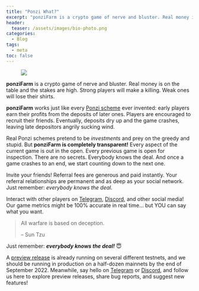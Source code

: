 ```yaml
---
title: "Ponzi What?"
excerpt: "ponziFarm is a crypto game of nerve and bluster. Real money is on the table. Strong players will make a killing. Weak ones will lose their shirts."
header:
  teaser: /assets/images/bio-photo.png
categories:
  - Blog
tags:
  - meta
toc: false
---
```


<figure class="align-left" style="margin-top: 10px; margin-bottom: 10px; width: 150px;">
    <img src="{{ site.url }}{{ site.baseurl }}/assets/images/bio-photo.png">
</figure>

**ponziFarm** is a crypto game of nerve and bluster. Real money is on the table and the stakes are high. Strong players will make a killing. Weak ones will lose their shirts.

**ponziFarm** works just like every [Ponzi scheme](https://en.wikipedia.org/wiki/Ponzi_scheme) ever invented: early players earn their profits from the deposits of later ones. Players are encouraged to recruit their friends. Eventually, deposits dry up and the game crashes, leaving late depositors angrily sucking wind.

Real Ponzi schemes pretend to be *investments* and prey on the greedy and stupid. But **ponziFarm is completely transparent!** Every aspect of the current game is out in the open. Every previous game is open for inspection. There are no secrets. Everybody knows the deal. And once a game crashes to an end, we start counting down to the next one.

Invite your friends! Referral fees are generous and paid instantly. Your referral relationships are permanent and as deep as your social
network. Just remember: *everybody knows the deal.*

Interact with other players on [Telegram](https://t.me/+GEFQlWGiOswwYmFl), [Discord](https://discord.gg/VakaMe3x), and other social media! Our game metrics might be 100% accurate in real time... but YOU can say what you want.

> All warfare is based on deception.
>
> &ndash; Sun Tzu

Just remember: ***everybody knows the deal!*** 😇

A [preview release](https://preview.ponzifarm.com) is already running on several different testnets, and we should be running in production on a half-dozen mainnets by the end of September 2022. Meanwhile, say hello on [Telegram](https://t.me/+GEFQlWGiOswwYmFl) or [Discord](https://discord.gg/VakaMe3x), and follow us here to explore preview releases, share bug reports, and suggest new features!